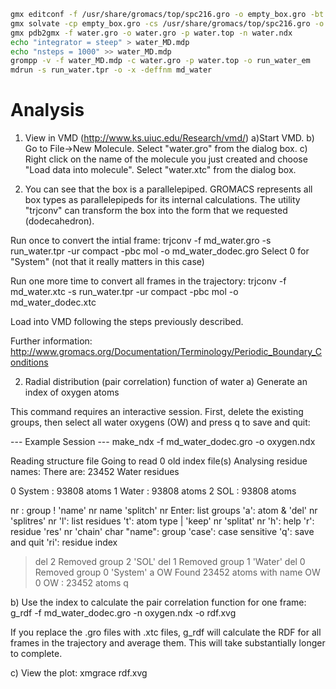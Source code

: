 ```bash
gmx editconf -f /usr/share/gromacs/top/spc216.gro -o empty_box.gro -bt cubic -box 2.5
gmx solvate -cp empty_box.gro -cs /usr/share/gromacs/top/spc216.gro -o water.gro
gmx pdb2gmx -f water.gro -o water.gro -p water.top -n water.ndx
echo "integrator = steep" > water_MD.mdp
echo "nsteps = 1000" >> water_MD.mdp
grompp -v -f water_MD.mdp -c water.gro -p water.top -o run_water_em
mdrun -s run_water.tpr -o -x -deffnm md_water
```


# Analysis

1. View in VMD (http://www.ks.uiuc.edu/Research/vmd/)
a)Start VMD.
b) Go to File->New Molecule.  Select "water.gro" from the dialog box.
c) Right click on the name of the molecule you just created and choose "Load data into molecule".
Select "water.xtc" from the dialog box.

2. You can see that the box is a parallelepiped. GROMACS represents all box types as parallelepipeds for its internal calculations.  The utility "trjconv" can transform the box into the form that we requested (dodecahedron). 

Run once to convert the intial frame:
trjconv -f md_water.gro -s run_water.tpr -ur compact -pbc mol -o md_water_dodec.gro
Select 0 for "System" (not that it really matters in this case)

Run one more time to convert all frames in the trajectory:
trjconv -f md_water.xtc -s run_water.tpr -ur compact -pbc mol -o md_water_dodec.xtc

Load into VMD following the steps previously described.

Further information:
http://www.gromacs.org/Documentation/Terminology/Periodic_Boundary_Conditions

2. Radial distribution (pair correlation) function of water
a) Generate an index of oxygen atoms

This command requires an interactive session. First, delete the existing groups, then select all water oxygens (OW) and press q to save and quit:

--- Example Session ---
make_ndx -f md_water_dodec.gro -o oxygen.ndx

Reading structure file
Going to read 0 old index file(s)
Analysing residue names:
There are: 23452      Water residues

  0 System              : 93808 atoms
  1 Water               : 93808 atoms
  2 SOL                 : 93808 atoms

 nr : group       !   'name' nr name   'splitch' nr    Enter: list groups
 'a': atom        &   'del' nr         'splitres' nr   'l': list residues
 't': atom type   |   'keep' nr        'splitat' nr    'h': help
 'r': residue         'res' nr         'chain' char
 "name": group        'case': case sensitive           'q': save and quit
 'ri': residue index

> del 2
Removed group 2 'SOL'
> del 1
Removed group 1 'Water'
> del 0
Removed group 0 'System'
> a OW
Found 23452 atoms with name OW
  0 OW                  : 23452 atoms
> q

b) Use the index to calculate the pair correlation function for one frame:
g_rdf -f md_water_dodec.gro -n oxygen.ndx -o rdf.xvg

If you replace the .gro files with .xtc files, g_rdf will calculate the RDF for all frames in the trajectory and average them.  This will take substantially longer to complete.

c) View the plot:
xmgrace rdf.xvg 


